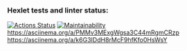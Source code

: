 ### Hexlet tests and linter status:

[![Actions Status](https://github.com/fedorova-ekaterina/frontend-project-44/workflows/hexlet-check/badge.svg)](https://github.com/fedorova-ekaterina/frontend-project-44/actions)
[![Maintainability](https://api.codeclimate.com/v1/badges/0643d5f400967a73ed6d/maintainability)](https://codeclimate.com/github/fedorova-ekaterina/frontend-project-44/maintainability)
https://asciinema.org/a/PMMv3MExgWgsa3C44mRgmCRzp
https://asciinema.org/a/k6G3IDdH8rMcF9hfKfo0HsWsY